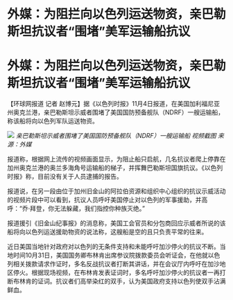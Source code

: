 # 外媒：为阻拦向以色列运送物资，亲巴勒斯坦抗议者“围堵”美军运输船抗议

# 外媒：为阻拦向以色列运送物资，亲巴勒斯坦抗议者“围堵”美军运输船抗议

【环球网报道 记者
赵博元】据《以色列时报》11月4日报道，在美国加利福尼亚州奥克兰港，亲巴勒斯坦示威者围堵了美国国防预备舰队（NDRF）一艘运输船，称该船将向以色列军队运送物资。

![](https://inews.gtimg.com/om_bt/OWeqmVhb_FVOr_gDCZcinPN8pdkPsM-z7CNn41xUa8deQAA/1000)
_亲巴勒斯坦示威者围堵了美国国防预备舰队（NDRF）一艘运输船 视频截图 来源：外媒_

报道称，根据网上流传的视频画面显示，为阻止船只启航，几名抗议者爬上停靠在加州奥克兰港的奥兰多海角号运输船的梯子，并挥舞巴勒斯坦国旗抗议。《以色列时报》称，目前没有关于人员逮捕的报告。

报道说，在另一段由位于加州旧金山的阿拉伯资源和组织中心组织的抗议示威活动的视频片段中可以看到，抗议人员呼吁美国停止对以色列的军事援助，并高呼：“乔·拜登，你无法躲藏，我们指控你种族灭绝。”

报道援引《旧金山纪事报》的消息称，美国工会官员和分包商回应示威者所说的该船将向以色列运送援助物资的说法称，这艘船是空的且只负责平常的往来。

近日美国当地针对政府对以色列的无条件支持和未能呼吁加沙停火的抗议不断。当地时间10月31日，美国国务卿布林肯出席参议院拨款委员会听证会，在他就以色列相关拨款请求作证时，多名反战抗议者打断其讲话，并在会议厅内呼吁在加沙地区停火。根据现场视频，在布林肯发表证词时，多名呼吁加沙停火的抗议者一再打断布林肯的证词。抗议者们高举染红的双手，认为美国政府支持以色列使双手沾满鲜血。

